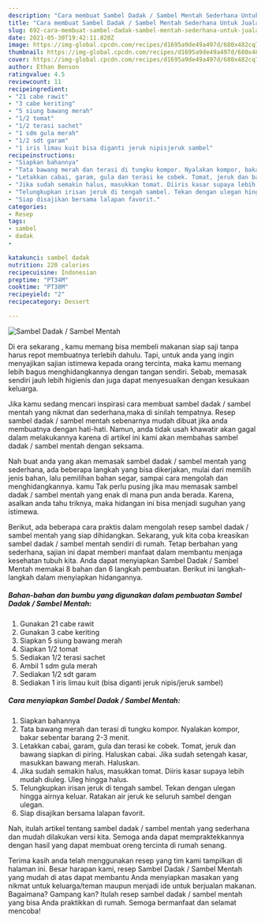 ```yaml
---
description: "Cara membuat Sambel Dadak / Sambel Mentah Sederhana Untuk Jualan"
title: "Cara membuat Sambel Dadak / Sambel Mentah Sederhana Untuk Jualan"
slug: 692-cara-membuat-sambel-dadak-sambel-mentah-sederhana-untuk-jualan
date: 2021-05-30T19:42:11.820Z
image: https://img-global.cpcdn.com/recipes/d1695a9de49a497d/680x482cq70/sambel-dadak-sambel-mentah-foto-resep-utama.jpg
thumbnail: https://img-global.cpcdn.com/recipes/d1695a9de49a497d/680x482cq70/sambel-dadak-sambel-mentah-foto-resep-utama.jpg
cover: https://img-global.cpcdn.com/recipes/d1695a9de49a497d/680x482cq70/sambel-dadak-sambel-mentah-foto-resep-utama.jpg
author: Ethan Benson
ratingvalue: 4.5
reviewcount: 11
recipeingredient:
- "21 cabe rawit"
- "3 cabe keriting"
- "5 siung bawang merah"
- "1/2 tomat"
- "1/2 terasi sachet"
- "1 sdm gula merah"
- "1/2 sdt garam"
- "1 iris limau kuit bisa diganti jeruk nipisjeruk sambel"
recipeinstructions:
- "Siapkan bahannya"
- "Tata bawang merah dan terasi di tungku kompor. Nyalakan kompor, bakar sebentar barang 2-3 menit."
- "Letakkan cabai, garam, gula dan terasi ke cobek. Tomat, jeruk dan bawang siapkan di piring. Haluskan cabai. Jika sudah setengah kasar, masukkan bawang merah. Haluskan."
- "Jika sudah semakin halus, masukkan tomat. Diiris kasar supaya lebih mudah diuleg. Uleg hingga halus."
- "Telungkupkan irisan jeruk di tengah sambel. Tekan dengan ulegan hingga airnya keluar. Ratakan air jeruk ke seluruh sambel dengan ulegan."
- "Siap disajikan bersama lalapan favorit."
categories:
- Resep
tags:
- sambel
- dadak
- 

katakunci: sambel dadak  
nutrition: 220 calories
recipecuisine: Indonesian
preptime: "PT34M"
cooktime: "PT38M"
recipeyield: "2"
recipecategory: Dessert

---
```



![Sambel Dadak / Sambel Mentah](https://img-global.cpcdn.com/recipes/d1695a9de49a497d/680x482cq70/sambel-dadak-sambel-mentah-foto-resep-utama.jpg)

Di era  sekarang , kamu memang bisa membeli makanan siap saji tanpa harus repot membuatnya terlebih dahulu. Tapi, untuk anda yang ingin menyajikan sajian istimewa kepada orang tercinta, maka kamu memang lebih bagus menghidangkannya dengan tangan sendiri. Sebab, memasak sendiri jauh lebih higienis dan juga dapat menyesuaikan dengan kesukaan keluarga.

Jika kamu sedang mencari inspirasi cara membuat sambel dadak / sambel mentah yang nikmat dan sederhana,maka di sinilah tempatnya. Resep sambel dadak / sambel mentah  sebenarnya mudah dibuat jika anda membuatnya dengan hati-hati. Namun, anda tidak usah khawatir akan gagal dalam melakukannya 
karena di artikel ini kami akan membahas sambel dadak / sambel mentah dengan seksama.  



Nah buat anda yang akan memasak sambel dadak / sambel mentah yang sederhana, ada beberapa langkah yang bisa dikerjakan, mulai dari memilih jenis bahan, lalu pemilihan bahan segar, sampai cara mengolah dan menghidangkannya. kamu Tak perlu pusing jika mau memasak sambel dadak / sambel mentah yang enak di mana pun anda berada. Karena, asalkan anda  tahu triknya, maka hidangan ini bisa menjadi suguhan yang istimewa.

Berikut, ada beberapa cara praktis  dalam mengolah resep sambel dadak / sambel mentah yang siap dihidangkan. Sekarang, yuk kita coba kreasikan sambel dadak / sambel mentah sendiri di rumah. Tetap berbahan yang sederhana, sajian ini dapat memberi manfaat dalam membantu menjaga kesehatan tubuh kita. Anda dapat menyiapkan Sambel Dadak / Sambel Mentah memakai 8 bahan dan 6 langkah pembuatan. Berikut ini langkah-langkah dalam menyiapkan hidangannya.

<!--inarticleads1-->

##### Bahan-bahan dan bumbu yang digunakan dalam pembuatan Sambel Dadak / Sambel Mentah:

1. Gunakan 21 cabe rawit
1. Gunakan 3 cabe keriting
1. Siapkan 5 siung bawang merah
1. Siapkan 1/2 tomat
1. Sediakan 1/2 terasi sachet
1. Ambil 1 sdm gula merah
1. Sediakan 1/2 sdt garam
1. Sediakan 1 iris limau kuit (bisa diganti jeruk nipis/jeruk sambel)




<!--inarticleads2-->

##### Cara menyiapkan Sambel Dadak / Sambel Mentah:

1. Siapkan bahannya
1. Tata bawang merah dan terasi di tungku kompor. Nyalakan kompor, bakar sebentar barang 2-3 menit.
1. Letakkan cabai, garam, gula dan terasi ke cobek. Tomat, jeruk dan bawang siapkan di piring. Haluskan cabai. Jika sudah setengah kasar, masukkan bawang merah. Haluskan.
1. Jika sudah semakin halus, masukkan tomat. Diiris kasar supaya lebih mudah diuleg. Uleg hingga halus.
1. Telungkupkan irisan jeruk di tengah sambel. Tekan dengan ulegan hingga airnya keluar. Ratakan air jeruk ke seluruh sambel dengan ulegan.
1. Siap disajikan bersama lalapan favorit.




Nah, itulah artikel tentang  sambel dadak / sambel mentah  yang sederhana dan mudah dilakukan versi kita. Semoga anda dapat mempraktekkannya dengan hasil yang dapat membuat oreng tercinta di rumah senang. 

Terima kasih anda telah menggunakan resep yang tim kami tampilkan di halaman ini. Besar harapan kami, resep  Sambel Dadak / Sambel Mentah yang mudah di atas dapat membantu Anda menyiapkan masakan yang nikmat untuk keluarga/teman maupun menjadi ide untuk berjualan makanan. Bagaimana? Gampang kan? Itulah resep sambel dadak / sambel mentah yang bisa Anda praktikkan di rumah. Semoga bermanfaat dan selamat mencoba!

